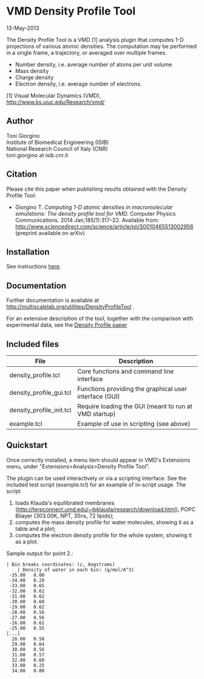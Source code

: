 VMD Density Profile Tool
========================================

13-May-2013

The Density Profile Tool is a VMD [1] analysis plugin that computes
1-D projections of various atomic densities. The computation may be
performed in a single frame, a trajectory, or averaged over multiple
frames.

 *  Number density, i.e. average number of atoms per unit volume
 *  Mass density
 *  Charge density
 *  Electron density, i.e. average number of electrons. 

[1] Visual Molecular Dynamics (VMD), http://www.ks.uiuc.edu/Research/vmd/


Author
----------------------------------------
Toni Giorgino <br>
Institute of Biomedical Engineering (ISIB)  <br>
National Research Council of Italy (CNR)  <br>
toni.giorgino at isib.cnr.it



Citation
----------------------------------------

Please cite this paper when publishing results obtained with the
Density Profile Tool:

 *  Giorgino T. *Computing 1-D atomic densities in macromolecular
    simulations: The density profile tool for VMD.* Computer Physics
    Communications. 2014 Jan;185(1):317–22. Available from:
    http://www.sciencedirect.com/science/article/pii/S0010465513002956
    (preprint available on arXiv)



Installation
----------------------------------------

See instructions [here](https://gist.github.com/tonigi/a9cfaf7642a7fbc13293).




	
Documentation
---------------------

Further documentation is available at
http://multiscalelab.org/utilities/DensityProfileTool .

For an extensive description of the tool, together with the comparison
with experimental data, see the [Density Profile paper](http://www.sciencedirect.com/science/article/pii/S0010465513002956) 




Included files
----------------------------------------

File                          | Description
----------------------------  | ----------------
density_profile.tcl	      | Core functions and command line interface 
density_profile_gui.tcl	      | Functions providing the graphical user interface (GUI)
density_profile_init.tcl      | Require loading the GUI (meant to run at VMD startup)
example.tcl		      | Example of use in scripting (see above)





Quickstart
----------------------------------------

Once correctly installed, a menu item should appear in VMD's
Extensions menu, under "Extensions>Analysis>Density Profile Tool".

The plugin can be used interactively or via a scripting interface. See
the included test script (example.tcl) for an example of in-script
usage. The script 

1. loads Klauda's equilibrated membranes
   (http://terpconnect.umd.edu/~jbklauda/research/download.html), POPC
   Bilayer (303.00K, NPT, 35ns, 72 lipids);
2. computes the mass density profile for water molecules, showing
   it as a table and a plot;
3. computes the electron density profile for the whole system, showing
   it as a plot.

Sample output for point 2.:

~~~~~~
| Bin breaks coordinates: (z, Angstroms)
	| Density of water in each bin: (g/mol/A^3)
 -35.00	  0.00
 -34.00	  0.28
 -33.00	  0.65
 -32.00	  0.61
 -31.00	  0.62
 -30.00	  0.60
 -29.00	  0.62
 -28.00	  0.56
 -27.00	  0.56
 -26.00	  0.61
 -25.00	  0.55
[...]
  28.00	  0.58
  29.00	  0.64
  30.00	  0.56
  31.00	  0.57
  32.00	  0.60
  33.00	  0.25
  34.00	  0.00
~~~~~~



